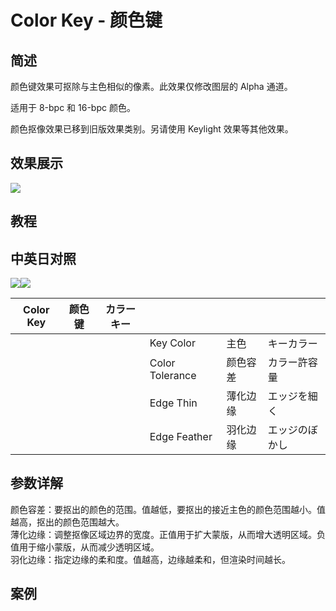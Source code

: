 # Color Key - 颜色键

## 简述

颜色键效果可抠除与主色相似的像素。此效果仅修改图层的 Alpha 通道。

适用于 8-bpc 和 16-bpc 颜色。

颜色抠像效果已移到旧版效果类别。另请使用 Keylight 效果等其他效果。

## 效果展示

![](https://cdn.yuelili.com/20220102221138.png)

## 教程

## 中英日对照

![](https://mir.yuelili.com/wp-content/uploads/user/AE/effects/AE-Effects-Obsolete-Color_Key.png)![](https://mir.yuelili.com/wp-content/uploads/user/AE/effects/AE-Effects-Obsolete-Color_Key_cn.png)

| Color Key | 颜色键 | カラーキー |                 |          |                |
| --------- | ------ | ---------- | --------------- | -------- | -------------- |
|           |        |            | Key Color       | 主色     | キーカラー     |
|           |        |            | Color Tolerance | 颜色容差 | カラー許容量   |
|           |        |            | Edge Thin       | 薄化边缘 | エッジを細く   |
|           |        |            | Edge Feather    | 羽化边缘 | エッジのぼかし |

## 参数详解

颜色容差：要抠出的颜色的范围。值越低，要抠出的接近主色的颜色范围越小。值越高，抠出的颜色范围越大。  
薄化边缘：调整抠像区域边界的宽度。正值用于扩大蒙版，从而增大透明区域。负值用于缩小蒙版，从而减少透明区域。  
羽化边缘：指定边缘的柔和度。值越高，边缘越柔和，但渲染时间越长。

## 案例
